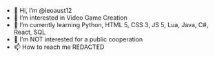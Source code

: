 - 👋 Hi, I’m @leoaust12
- 👀 I’m interested in Video Game Creation
- 🌱 I’m currently learning Python, HTML 5, CSS 3, JS 5, Lua, Java, C#, React, SQL
- 💞️ I'm NOT interested for a public cooperation
- 📫 How to reach me REDACTED

<!---
leoaust12/leoaust12 is a ✨ special ✨ repository because its `README.md` (this file) appears on your GitHub profile.
You can click the Preview link to take a look at your changes.
--->
